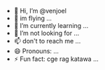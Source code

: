 - 👋 Hi, I’m @venjoel
- 👀 im flying ...
- 🌱 I’m currently learning ...
- 💞️ I’m not looking for  ...
- 📫 don't to reach me ...
- 😄 Pronouns: ...
- ⚡ Fun fact: cge rag katawa ...

<!---
venjoel/venjoel is a ✨ special ✨ repository because its `README.md` (this file) appears on your GitHub profile.
You can click the Preview link to take a look at your changes.
--->
